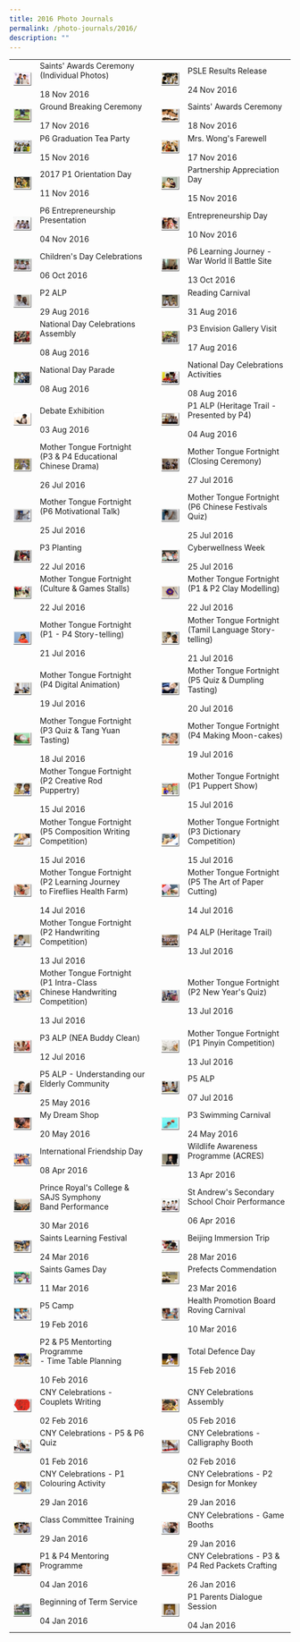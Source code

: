 ```yaml
---
title: 2016 Photo Journals
permalink: /photo-journals/2016/
description: ""
---
```

|  	|  	|  	|  	|  	|
|---	|---	|---	|---	|---	|
| <a href="https://goo.gl/photos/vEVDC8VAhSXFHwsc7"><img style="width:99%" src="/images/pj1.png"></a> 	| Saints' Awards Ceremony (Individual Photos)<br><br>18 Nov 2016 	|  	| <a href="https://goo.gl/photos/kCBTKssMTvNVfF9f8"><img style="width:99%" src="/images/pj2.png"></a> 	| PSLE Results Release<br><br>24 Nov 2016 	|
| <a href="https://goo.gl/photos/Lve3YgJx3KruLLm98"><img style="width:99%" src="/images/pj3.png"></a> 	| Ground Breaking Ceremony<br><br>17 Nov 2016 	|   	| <a href="https://goo.gl/photos/87aUF7p5atcKcka6A"><img style="width:99%" src="/images/pj4.png"></a> 	| Saints' Awards Ceremony<br><br>18 Nov 2016 	|
| <a href="https://goo.gl/photos/TtQs5PTqtAwXYfhcA"><img style="width:99%" src="/images/pj5.png"></a> 	| P6 Graduation Tea Party<br><br>15 Nov 2016 	|  	| <a href="https://goo.gl/photos/1eW27wxcttoQqQ3x8"><img style="width:99%" src="/images/pj6.png"></a> 	| Mrs. Wong's Farewell<br><br>17 Nov 2016 	|
| <a href="https://goo.gl/photos/5T1TK6cufDaK3uSZ9"><img style="width:99%" src="/images/pj7.png"></a> 	| 2017 P1 Orientation Day<br><br>11 Nov 2016 	|  	| <a href="https://goo.gl/photos/1ZA8F8aArBqnvWTn8"><img style="width:99%" src="/images/pj8.png"></a> 	| Partnership Appreciation Day<br><br>15 Nov 2016 	|
| <a href="https://goo.gl/photos/jHWG1V6jp8RThrTc8"><img style="width:99%" src="/images/pj9.png"></a> 	| P6 Entrepreneurship Presentation<br><br>04 Nov 2016 	|  	| <a href="https://goo.gl/photos/DwaC5m3tDSJQQ5uQ8"><img style="width:99%" src="/images/pj10.png"></a> 	| Entrepreneurship Day<br><br>10 Nov 2016 	|
| <a href="https://goo.gl/photos/KodL5LhGKq3aE8998"><img style="width:99%" src="/images/pj11.png"></a> 	| Children's Day Celebrations<br><br>06 Oct 2016 	|  	| <a href="https://goo.gl/photos/4at8boKbHt37qcZc6"><img style="width:99%" src="/images/pj12.png"></a> 	| P6 Learning Journey - War World II Battle Site<br><br>13 Oct 2016 	|
| <a href="https://goo.gl/photos/wjXJtdfU5SsXSzWNA"><img style="width:99%" src="/images/pj13.png"></a> 	| P2 ALP<br><br>29 Aug 2016 	|   	| <a href="https://goo.gl/photos/ruoYuQ5prNj7ykgH9"><img style="width:99%" src="/images/pj14.png"></a> 	| Reading Carnival<br><br>31 Aug 2016 	|
| <a href="https://goo.gl/photos/pbjbFJMnG5w2D9xT9"><img style="width:99%" src="/images/pj15.png"></a> 	| National Day Celebrations Assembly<br><br>08 Aug 2016 	|   	| <a href="https://goo.gl/photos/NVrsuXFVtif5vRUSA"><img style="width:99%" src="/images/pj16.png"></a> 	| P3 Envision Gallery Visit<br><br>17 Aug 2016 	|
| <a href="https://goo.gl/photos/WSCSHGKVP48yY4WR7"><img style="width:99%" src="/images/pj17.png"></a> 	| National Day Parade<br><br>08 Aug 2016 	|   	| <a href="https://goo.gl/photos/WSCSHGKVP48yY4WR7"><img style="width:99%" src="/images/pj18.png"></a> 	| National Day Celebrations Activities<br><br>08 Aug 2016 	|
| <a href="https://goo.gl/photos/wPjVQ8rPmVJ9DjAY9"><img style="width:99%" src="/images/pj19.png"></a> 	| Debate Exhibition<br><br>03 Aug 2016 	|   	| <a href="https://goo.gl/photos/ugyVrDTBDnHbsjBz6"><img style="width:99%" src="/images/pj20.png"></a> 	| P1 ALP (Heritage Trail - Presented by P4)<br><br>04 Aug 2016 	|
| <a href="https://goo.gl/photos/ZbFFoXHQFKXoTw7H8"><img style="width:99%" src="/images/pj21.png"></a> 	| Mother Tongue Fortnight (P3 & P4 Educational<br>Chinese Drama)<br><br>26 Jul 2016 	|   	| <a href="https://goo.gl/photos/ATzhZApXM2nS1fy97"><img style="width:99%" src="/images/pj22.png"></a> 	| Mother Tongue Fortnight (Closing Ceremony)<br><br>27 Jul 2016 	|
| <a href="https://goo.gl/photos/mHdi84kcKpgneEsS8"><img style="width:99%" src="/images/pj23.png"></a> 	| Mother Tongue Fortnight (P6 Motivational Talk)<br><br>25 Jul 2016 	|   	| <a href="https://goo.gl/photos/WUrHgriJR4YQWGNm9"><img style="width:99%" src="/images/pj24.png"></a> 	| Mother Tongue Fortnight (P6 Chinese Festivals Quiz)<br><br>25 Jul 2016 	|
| <a href="https://photos.google.com/share/AF1QipO1tt50rZPmz2_c5rbcN8cPqA0r51XnP89sz98Y6MyRioJsZigq8sXUH7mTwww3ow?key=Ukt5c1BSN2RXSHUxdGpINlpwVzlTaDR5amgzX2xR"><img style="width:99%" src="/images/pj25.png"></a> 	| P3 Planting<br><br>22 Jul 2016 	|   	| <a href="https://goo.gl/photos/D8iSjGTLj5qUyF1M8"><img style="width:99%" src="/images/pj26.png"></a> 	| Cyberwellness Week<br><br>25 Jul 2016 	|
| <a href="https://goo.gl/photos/18m2a4XBRihTN6Ru7"><img style="width:99%" src="/images/pj27.png"></a> 	| Mother Tongue Fortnight (Culture & Games Stalls) <br><br>22 Jul 2016  	|   	| <a href="https://goo.gl/photos/fJu9yLzJkqEWsCsA7"><img style="width:99%" src="/images/pj28.png"></a> 	| Mother Tongue Fortnight (P1 & P2 Clay Modelling) <br><br>22 Jul 2016 	|
| <a href="https://goo.gl/photos/WAKhTPSX6Mzc9TKq9"><img style="width:99%" src="/images/pj29.png"></a> 	| Mother Tongue Fortnight (P1 - P4 Story-telling) <br><br>21 Jul 2016 	|   	| <a href="https://goo.gl/photos/jbx4EMBSqjZVkT557"><img style="width:99%" src="/images/pj30.png"></a> 	| Mother Tongue Fortnight (Tamil Language Story-telling) <br><br>21 Jul 2016 	|
| <a href="https://goo.gl/photos/Sqy7NNqN5EJxtdib6"><img style="width:99%" src="/images/pj31.png"></a> 	| Mother Tongue Fortnight (P4 Digital Animation) <br><br>19 Jul 2016 	|   	| <a href="https://goo.gl/photos/Q82yz7rSaPJSjSAv6"><img style="width:99%" src="/images/pj32.png"></a> 	| Mother Tongue Fortnight (P5 Quiz & Dumpling Tasting) <br><br>20 Jul 2016 	|
| <a href="https://goo.gl/photos/MYvYBjDSzCmxrcHp7"><img style="width:99%" src="/images/pj33.png"></a> 	| Mother Tongue Fortnight (P3 Quiz & Tang Yuan<br>Tasting) <br><br>18 Jul 2016 	|   	| <a href="https://goo.gl/photos/VxTVSKF9HKE7y27E6"><img style="width:99%" src="/images/pj34.png"></a> 	| Mother Tongue Fortnight (P4 Making Moon-cakes) <br><br>19 Jul 2016 	|
| <a href="https://goo.gl/photos/ojKg7wwB9hKjMKC79"><img style="width:99%" src="/images/pj35.png"></a> 	| Mother Tongue Fortnight (P2 Creative Rod<br>Puppertry) <br><br>15 Jul 2016 	|   	| <a href="https://goo.gl/photos/16BEBEYjTDWQpWV27"><img style="width:99%" src="/images/pj36.png"></a> 	| Mother Tongue Fortnight (P1 Puppert Show) <br><br>15 Jul 2016 	|
| <a href="https://goo.gl/photos/DG3LKFFArrN243kr5"><img style="width:99%" src="/images/pj37.png"></a> 	| Mother Tongue Fortnight (P5 Composition Writing Competition) <br><br>15 Jul 2016 	|   	| <a href="https://goo.gl/photos/gKQLedTgcZ6xtaty6"><img style="width:99%" src="/images/pj38.png"></a> 	| Mother Tongue Fortnight (P3 Dictionary Competition) <br><br>15 Jul 2016 	|
| <a href="https://goo.gl/photos/8CUvAVqTmdGRcBqk6"><img style="width:99%" src="/images/pj39.png"></a> 	| Mother Tongue Fortnight (P2 Learning Journey<br>to Fireflies Health Farm) <br><br>14 Jul 2016 	|   	| <a href="https://goo.gl/photos/DGG7GF1H4eSXQ8NG7"><img style="width:99%" src="/images/pj40.png"></a> 	| Mother Tongue Fortnight (P5 The Art of Paper Cutting) <br><br>14 Jul 2016  	|
| <a href="https://goo.gl/photos/NwLYozT99tQJwkpv7"><img style="width:99%" src="/images/pj41.png"></a> 	| Mother Tongue Fortnight (P2 Handwriting Competition) <br><br>13 Jul 2016 	|   	| <a href="https://goo.gl/photos/AxEcriTisfRosCdc9"><img style="width:99%" src="/images/pj42.png"></a> 	| P4 ALP (Heritage Trail) <br><br>13 Jul 2016 	|
| <a href="https://goo.gl/photos/SrDwgZP8spcxRRH1A"><img style="width:99%" src="/images/pj43.png"></a> 	| Mother Tongue Fortnight (P1 Intra-Class<br>Chinese Handwriting Competition) <br><br>13 Jul 2016 	|   	| <a href="https://goo.gl/photos/QDN1maWF31WVZzbQ6"><img style="width:99%" src="/images/pj44.png"></a> 	| Mother Tongue Fortnight (P2 New Year's Quiz) <br><br>13 Jul 2016 	|
| <a href="https://goo.gl/photos/Gc9kh4avCc2hLyu76"><img style="width:99%" src="/images/pj45.png"></a> 	| P3 ALP (NEA Buddy Clean) <br><br>12 Jul 2016 	|   	| <a href="https://goo.gl/photos/iSnD22xE53zfK4po8"><img style="width:99%" src="/images/pj46.png"></a> 	| Mother Tongue Fortnight (P1 Pinyin Competition) <br><br>13 Jul 2016 	|
| <a href="https://goo.gl/photos/L84DbbigR6bbhVw28"><img style="width:99%" src="/images/pj47.png"></a> 	| P5 ALP - Understanding our Elderly Community <br><br>25 May 2016 	|   	| <a href="https://goo.gl/photos/5c932xYaPFzzK5j19"><img style="width:99%" src="/images/pj48.png"></a> 	| P5 ALP <br><br>07 Jul 2016 	|
| <a href="https://goo.gl/photos/4SCbfmeyrqShEx2s8"><img style="width:99%" src="/images/pj49.png"></a> 	| My Dream Shop <br><br>20 May 2016  	|   	| <a href="https://goo.gl/photos/iZF3HhEEQhPEhTNw7"><img style="width:99%" src="/images/pj50.png"></a> 	| P3 Swimming Carnival <br><br>24 May 2016  	|
| <a href="https://goo.gl/photos/3rWscc8exUAvSdoj7"><img style="width:99%" src="/images/pj51.png"></a> 	| International Friendship Day <br><br>08 Apr 2016 	|   	| <a href="https://goo.gl/photos/51Bbe36gaWrqvKpGA"><img style="width:99%" src="/images/pj52.png"></a> 	| Wildlife Awareness Programme (ACRES) <br><br>13 Apr 2016 	|
| <a href="https://goo.gl/photos/6MayJw8Ru2d69j4LA"><img style="width:99%" src="/images/pj53.png"></a> 	| Prince Royal's College & SAJS Symphony<br>Band Performance <br><br>30 Mar 2016  	|  	| <a href="https://goo.gl/photos/iJmqUU4bbx9G2zBJ8"><img style="width:99%" src="/images/pj54.png"></a> 	| St Andrew's Secondary School Choir Performance <br><br>06 Apr 2016  	|
| <a href="https://goo.gl/photos/U5vG8pWbFm4AG5kSA"><img style="width:99%" src="/images/pj55.png"></a> 	| Saints Learning Festival <br><br>24 Mar 2016 	|   	| <a href="https://goo.gl/photos/8PCJLHDfHG1hbtco8"><img style="width:99%" src="/images/pj56.png"></a> 	| Beijing Immersion Trip <br><br>28 Mar 2016  	|
| <a href="https://goo.gl/photos/Kd7taLEphL3XNbf76"><img style="width:99%" src="/images/pj57.png"></a> 	| Saints Games Day <br><br>11 Mar 2016 	|   	| <a href="https://goo.gl/photos/ZpUjiSZgXBdtnppP8"><img style="width:99%" src="/images/pj58.png"></a> 	| Prefects Commendation <br><br>23 Mar 2016<br> 	|
| <a href="https://goo.gl/photos/2gSVM7HGj1piUNcd8"><img style="width:99%" src="/images/pj59.png"></a> 	| P5 Camp<br><br>19 Feb 2016 	|   	| <a href="https://goo.gl/photos/CfKMBFN4iBYbFEww6"><img style="width:99%" src="/images/pj60.png"></a> 	| Health Promotion Board Roving Carnival <br><br>10 Mar 2016<br> 	|
| <a href="https://goo.gl/photos/ai4gS6qn84qtCGZo8"><img style="width:99%" src="/images/pj61.png"></a> 	| P2 & P5 Mentorting Programme<br>- Time Table Planning<br><br>10 Feb 2016 	|   	| <a href="https://goo.gl/photos/ojhhLe96sMQAXEfc8"><img style="width:99%" src="/images/pj62.png"></a> 	| Total Defence Day<br><br>15 Feb 2016 	|
| <a href="https://goo.gl/photos/jPEWLPKJZCEM8sZD9"><img style="width:99%" src="/images/pj63.png"></a> 	| CNY Celebrations - Couplets Writing<br><br>02 Feb 2016 	|   	| <a href="https://goo.gl/photos/NbDCpw78DkvjLuWj9"><img style="width:99%" src="/images/pj64.png"></a> 	| CNY Celebrations Assembly<br><br>05 Feb 2016 	|
| <a href="https://goo.gl/photos/7S6ehA2LVAPy8SzE6"><img style="width:99%" src="/images/pj65.png"></a> 	| CNY Celebrations - P5 & P6 Quiz<br><br>01 Feb 2016 	|  	| <a href="https://goo.gl/photos/97GYFB4WtCSsgnTK9"><img style="width:99%" src="/images/pj66.png"></a> 	| CNY Celebrations - Calligraphy Booth<br><br>02 Feb 2016 	|
| <a href="https://goo.gl/photos/kD8eZMJye4Q9jei19"><img style="width:99%" src="/images/pj67.png"></a> 	| CNY Celebrations - P1 Colouring Activity<br><br>29 Jan 2016 	|   	| <a href="https://goo.gl/photos/tXYFWxjqSpgyzZvi6"><img style="width:99%" src="/images/pj68.png"></a> 	| CNY Celebrations - P2 Design for Monkey<br><br>29 Jan 2016 	|
| <a href="https://goo.gl/photos/KMt5477sAB5VdNWm6"><img style="width:99%" src="/images/pj69.png"></a> 	| Class Committee Training<br><br>29 Jan 2016 	|   	| <a href="https://goo.gl/photos/RfJuLA3WhAuuMe9x5"><img style="width:99%" src="/images/pj70.png"></a> 	| CNY Celebrations - Game Booths<br><br>29 Jan 2016 	|
| <a href="https://goo.gl/photos/2UAkh4oZTh7pi4586"><img style="width:99%" src="/images/pj71.png"></a> 	| P1 & P4 Mentoring Programme<br><br>04 Jan 2016 	|   	| <a href="https://goo.gl/photos/KLhLfVkgGi4RTjv78"><img style="width:99%" src="/images/pj72.png"></a> 	| CNY Celebrations - P3 & P4 Red Packets Crafting<br><br>26 Jan 2016 	|
| <a href="https://goo.gl/photos/mQC7SZrNSM5per426"><img style="width:99%" src="/images/pj73.png"></a> 	| Beginning of Term Service<br><br>04 Jan 2016 	|  	| <a href="https://goo.gl/photos/JY6hDYQTPPUxwEWm9"><img style="width:99%" src="/images/pj74.png"></a> 	| P1 Parents Dialogue Session<br><br>04 Jan 2016 	|